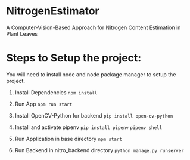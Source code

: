 # NitrogenEstimator

A Computer-Vision-Based Approach for Nitrogen Content Estimation in Plant Leaves

# Steps to Setup the project:

You will need to install node and node package manager to setup the project.

1. Install Dependencies
   `npm install`

2. Run App
   `npm run start`

3. Install OpenCV-Python for backend
   `pip install open-cv-python`

4. Install and activate pipenv
   `pip install pipenv`
   `pipenv shell `

5. Run Application in base directory
   `npm start`

6. Run Backend in nitro_backend directory
   `python manage.py runserver`
